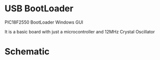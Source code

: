 # USB BootLoader
PIC18F2550 BootLoader Windows GUI

It is a basic board with just a microcontroller and 12MHz Crystal Oscillator

# Schematic
